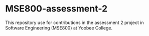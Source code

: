 # MSE800-assessment-2
This repository use for contributions in the assessment 2 project in Software Engineering (MSE800) at Yoobee College.

